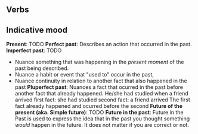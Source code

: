 ## Verbs
## Indicative mood
**Present**: TODO
**Perfect past**: Describes an action that occurred in the past.
**Imperfect past**: TODO
- Nuance something that was happening in the *present moment* of the past being described.
- Nuance a habit or event that "used to" occur in the past,
- Nuance continuity in relation to another fact that also happened in the past
**Pluperfect past**: Nuances a fact that ocurred in the past before another fact that already happened.
He/she had studied when a friend arrived
first fact: she had studied
second fact: a friend arrived
The first fact already happened and ocurred before the second
**Future of the present (aka. Simple future)**: TODO
**Future in the past**: Future in the Past is used to express the idea that in the past you thought something *would* happen in the future. It does not matter if you are correct or not.
